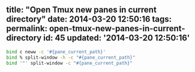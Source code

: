title: "Open Tmux new panes in current directory"
date: 2014-03-20 12:50:16
tags:
permalink: open-tmux-new-panes-in-current-directory
id: 45
updated: '2014-03-20 12:50:16'
---



```bash .tmux.conf
bind c neww -c '#{pane_current_path}'
bind % split-window -h -c "#{pane_current_path}"
bind '"' split-window -c "#{pane_current_path}"
```
